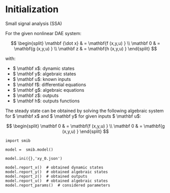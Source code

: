 # Initialization

Small signal analysis (SSA)


For the given nonlinear DAE system:

$$
\begin{split}  
\mathbf {\dot x}  &   =  \mathbf{f (x,y,u) } \\
\mathbf 0 &   =  \mathbf{g (x,y,u) }  \\
\mathbf z &   =  \mathbf{h (x,y,u) } 
\end{split}
$$

with:

- $ \mathbf x$: dynamic states
- $ \mathbf y$: algebraic states
- $ \mathbf u$: known inputs		
- $ \mathbf f$: differential equations
- $ \mathbf g$: algebraic equations	
- $ \mathbf z$: outputs
- $ \mathbf h$: outputs functions


The steady state can be obtained by solving the following algebraic system for $ \mathbf x$ and $ \mathbf y$ for given inputs $ \mathbf u$:

$$
\begin{split}   
\mathbf 0 & =  \mathbf{f (x,y,u) } \\
\mathbf 0 & =  \mathbf{g (x,y,u) }   
\end{split}
$$

```
import smib
```

```
model =  smib.model()
```

```
model.ini({},'xy_0.json')
```

```
model.report_x()  # obtained dynamic states
model.report_y()  # obtained algebraic states
model.report_z()  # obtained outputs
model.report_u()  # obtained algebraic states 
model.report_params()  # considered parameters
```


